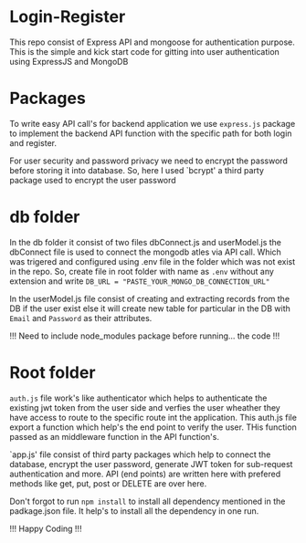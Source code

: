 # Login-Register
This repo consist of Express API and mongoose for authentication purpose.
This is the simple and kick start code for gitting into user authentication using
ExpressJS and MongoDB 

# Packages 
To write easy API call's for backend application we use `express.js` package to implement the
backend API function with the specific path for both login and register.

For user security and password privacy we need to encrypt the password before storing it into
database. So, here I used `bcrypt' a third party package used to encrypt the user password

# db folder
In the db folder it consist of two files dbConnect.js and userModel.js the dbConnect file is 
used to connect the mongodb atles via API call. Which was trigered and configured using .env file 
in the folder which was not exist in the repo.
So, create file in root folder with name as `.env` without any extension and write
`DB_URL = "PASTE_YOUR_MONGO_DB_CONNECTION_URL"`

In the userModel.js file consist of creating and extracting records from the DB
if the user exist else it will create new table for particular in the DB with
`Email` and `Password` as their attributes.


!!! Need to include node_modules package before running... the code !!!

# Root folder 
`auth.js` file work's like authenticator which helps to authenticate the existing jwt token from the
user side and verfies the user wheather they have access to route to the specific route int the
application.
This auth.js file export a function which help's the end point to verify the user. THis function
passed as an middleware function in the API function's. 

`app.js' file consist of third party packages which help to connect the database, encrypt the 
user password, generate JWT token for sub-request authentication and more. API (end points) are 
written here with prefered methods like   get, put, post or DELETE are over here.

Don't forgot to run `npm install` to install all dependency mentioned in the padkage.json file.
It help's to install all the dependency in one run.

!!! Happy  Coding !!!

